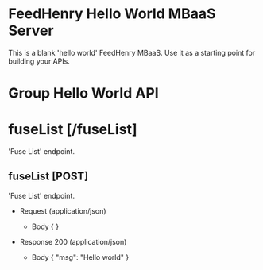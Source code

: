 # FeedHenry Hello World MBaaS Server

This is a blank 'hello world' FeedHenry MBaaS. Use it as a starting point for building your APIs. 

# Group Hello World API

# fuseList [/fuseList]

'Fuse List' endpoint.

## fuseList [POST] 

'Fuse List' endpoint.

+ Request (application/json)
    + Body
            {
            }

+ Response 200 (application/json)
    + Body
            {
              "msg": "Hello world"
            }
